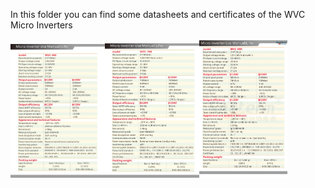 In this folder you can find some datasheets and certificates of the WVC Micro Inverters

<img src="https://github.com/GernotAlthammer/HA-ESPHome-WVC-Inverter/blob/main/WVC-Datasheets/WVC-600-life_Data-Table.jpg" style="width: 30%;"><img src="https://github.com/GernotAlthammer/HA-ESPHome-WVC-Inverter/blob/main/WVC-Datasheets/WVC-700-life_Data-Table.jpg" style="width: 30%;"><img src="https://github.com/GernotAlthammer/HA-ESPHome-WVC-Inverter/blob/main/WVC-Datasheets/WVC-800-life_Data-Table.jpg" style="width: 28%;">
